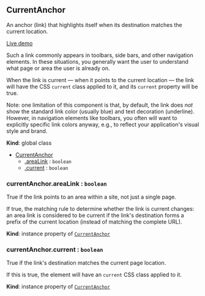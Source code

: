 <a name="CurrentAnchor"></a>
## CurrentAnchor
An anchor (link) that highlights itself when its destination matches the
current location.

[Live demo](http://basicwebcomponents.org/basic-web-components/packages/basic-current-anchor/)

Such a link commonly appears in toolbars, side bars, and other navigation
elements. In these situations, you generally want the user to understand what
page or area the user is already on.

When the link is current — when it points to the current location — the
link will have the CSS `current` class applied to it, and its `current`
property will be true.

Note: one limitation of this component is that, by default, the link does
*not* show the standard link color (usually blue) and text decoration
(underline). However, in navigation elements like toolbars, you often will
want to explicitly specific link colors anyway, e.g., to reflect your
application's visual style and brand.

**Kind**: global class  

* [CurrentAnchor](#CurrentAnchor)
    * [.areaLink](#CurrentAnchor+areaLink) : <code>boolean</code>
    * [.current](#CurrentAnchor+current) : <code>boolean</code>

<a name="CurrentAnchor+areaLink"></a>
### currentAnchor.areaLink : <code>boolean</code>
True if the link points to an area within a site, not just a single page.

If true, the matching rule to determine whether the link is current changes:
an area link is considered to be current if the link's destination forms a
prefix of the current location (instead of matching the complete URL).

**Kind**: instance property of <code>[CurrentAnchor](#CurrentAnchor)</code>  
<a name="CurrentAnchor+current"></a>
### currentAnchor.current : <code>boolean</code>
True if the link's destination matches the current page location.

If this is true, the element will have an `current` CSS class applied to it.

**Kind**: instance property of <code>[CurrentAnchor](#CurrentAnchor)</code>  
